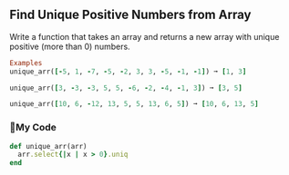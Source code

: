 ## Find Unique Positive Numbers from Array
Write a function that takes an array and returns a new array with unique positive (more than 0) numbers.
```ruby
Examples
unique_arr([-5, 1, -7, -5, -2, 3, 3, -5, -1, -1]) ➞ [1, 3]

unique_arr([3, -3, -3, 5, 5, -6, -2, -4, -1, 3]) ➞ [3, 5]

unique_arr([10, 6, -12, 13, 5, 5, 13, 6, 5]) ➞ [10, 6, 13, 5]
```
### :rocket:My Code
```ruby
def unique_arr(arr)
  arr.select{|x | x > 0}.uniq
end
```
